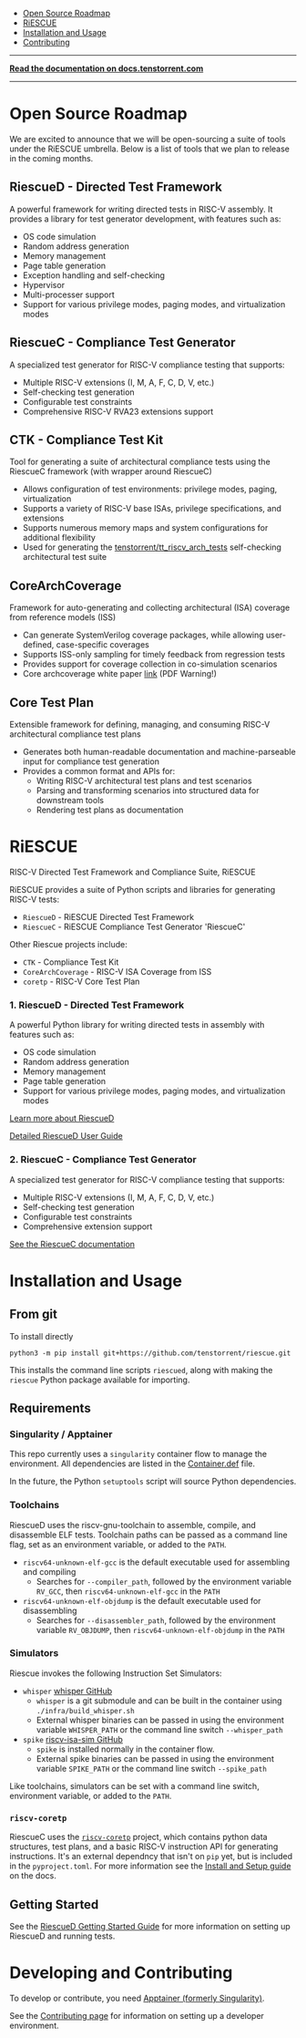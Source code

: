 - [Open Source Roadmap](#open-source-roadmap)
- [RiESCUE](#riescue)
- [Installation and Usage](#installation-and-usage)
- [Contributing](#developing-and-contributing)

---

**[Read the documentation on docs.tenstorrent.com](https://docs.tenstorrent.com/riescue/)**

---

# Open Source Roadmap
We are excited to announce that we will be open-sourcing a suite of tools under the RiESCUE umbrella. Below is a list of tools that we plan to release in the coming months.


## RiescueD - Directed Test Framework
A powerful framework for writing directed tests in RISC-V assembly. It provides a library for test generator development, with features such as:
 - OS code simulation
 - Random address generation
 - Memory management
 - Page table generation
 - Exception handling and self-checking
 - Hypervisor
 - Multi-processer support
 - Support for various privilege modes, paging modes, and virtualization modes

## RiescueC - Compliance Test Generator
A specialized test generator for RISC-V compliance testing that supports:
- Multiple RISC-V extensions (I, M, A, F, C, D, V, etc.)
- Self-checking test generation
- Configurable test constraints
- Comprehensive RISC-V RVA23 extensions support

## CTK - Compliance Test Kit
Tool for generating a suite of architectural compliance tests using the RiescueC framework (with wrapper around RiescueC)
- Allows configuration of test environments: privilege modes, paging, virtualization
- Supports a variety of RISC-V base ISAs, privilege specifications, and extensions
- Supports numerous memory maps and system configurations for additional flexibility
- Used for generating the [tenstorrent/tt_riscv_arch_tests](https://github.com/tenstorrent/riscv_arch_tests) self-checking architectural test suite

## CoreArchCoverage
Framework for auto-generating and collecting architectural (ISA) coverage from reference models (ISS)
- Can generate SystemVerilog coverage packages, while allowing user-defined, case-specific coverages
- Supports ISS-only sampling for timely feedback from regression tests
- Provides support for coverage collection in co-simulation scenarios
- Core archcoverage white paper [link](https://github.com/tenstorrent/riescue/releases/download/v0.2.5/tenstorrent-Architectural-Coverage-Framework.pdf) (PDF Warning!)

## Core Test Plan
Extensible framework for defining, managing, and consuming RISC-V architectural compliance test plans
* Generates both human-readable documentation and machine-parseable input for compliance test generation
* Provides a common format and APIs for:
  * Writing RISC-V architectural test plans and test scenarios
  * Parsing and transforming scenarios into structured data for downstream tools
  * Rendering test plans as documentation


# RiESCUE
RISC-V Directed Test Framework and Compliance Suite, RiESCUE

RiESCUE provides a suite of Python scripts and libraries for generating RISC-V tests:
* `RiescueD` - RiESCUE Directed Test Framework
* `RiescueC` - RiESCUE Compliance Test Generator 'RiescueC'

Other Riescue projects include:
* `CTK` - Compliance Test Kit
* `CoreArchCoverage` - RISC-V ISA Coverage from ISS
* `coretp` - RISC-V Core Test Plan


### 1. RiescueD - Directed Test Framework
A powerful Python library for writing directed tests in assembly with features such as:
- OS code simulation
- Random address generation
- Memory management
- Page table generation
- Support for various privilege modes, paging modes, and virtualization modes

[Learn more about RiescueD](riescue/dtest_framework/README.md)

[Detailed RiescueD User Guide](https://docs.tenstorrent.com/riescue/user_guides/riescued_user_guide.html)


### 2. RiescueC - Compliance Test Generator
A specialized test generator for RISC-V compliance testing that supports:
- Multiple RISC-V extensions (I, M, A, F, C, D, V, etc.)
- Self-checking test generation
- Configurable test constraints
- Comprehensive extension support

[See the RiescueC documentation](https://docs.tenstorrent.com/riescue/tutorials/riescuec/riescue_c_brief.html)


# Installation and Usage
## From git
To install directly
```
python3 -m pip install git+https://github.com/tenstorrent/riescue.git
```

This installs the command line scripts `riescued`, along with making the `riescue` Python package available for importing.

## Requirements
### Singularity / Apptainer
This repo currently uses a `singularity` container flow to manage the environment. All dependencies are listed in the [Container.def](infra/Container.def) file.

In the future, the Python `setuptools` script will source Python dependencies.

### Toolchains
RiescueD uses the riscv-gnu-toolchain to assemble, compile, and disassemble ELF tests. Toolchain paths can be passed as a command line flag, set as an environment variable, or added to the `PATH`.
- `riscv64-unknown-elf-gcc` is the default executable used for assembling and compiling
  - Searches for `--compiler_path`, followed by the environment variable `RV_GCC`, then `riscv64-unknown-elf-gcc` in the `PATH`
- `riscv64-unknown-elf-objdump` is the default executable used for disassembling
  - Searches for `--disassembler_path`, followed by the environment variable `RV_OBJDUMP`, then `riscv64-unknown-elf-objdump` in the `PATH`

### Simulators
Riescue invokes the following Instruction Set Simulators:
- `whisper` [whisper GitHub](https://github.com/tenstorrent/whisper)
  - `whisper` is a git submodule and can be built in the container using `./infra/build_whisper.sh`
  - External whisper binaries can be passed in using the environment variable `WHISPER_PATH` or the command line switch `--whisper_path`
- `spike` [riscv-isa-sim GitHub](https://github.com/riscv-software-src/riscv-isa-sim)
  - `spike` is installed normally in the container flow.
  - External spike binaries can be passed in using the environment variable `SPIKE_PATH` or the command line switch `--spike_path`

Like toolchains, simulators can be set with a command line switch, environment variable, or added to the `PATH`.

### `riscv-coretp`
RiescueC uses the [`riscv-coretp`](https://github.com/tenstorrent/riscv-coretp) project, which contains python data structures, test plans, and a basic RISC-V instruction API for generating instructions. It's an external dependncy that isn't on `pip` yet, but is included in the `pyproject.toml`. For more information see the [Install and Setup guide](https://docs.tenstorrent.com/riescue/tutorials/install.html) on the docs.


## Getting Started
See the [RiescueD Getting Started Guide](https://docs.tenstorrent.com/riescue/tutorials/index.html) for more information on setting up RiescueD and running tests.

# Developing and Contributing
To develop or contribute, you need [Apptainer (formerly Singularity)](https://apptainer.org/).

See the [Contributing page](.github/CONTRIBUTING.md) for information on setting up a developer environment.
